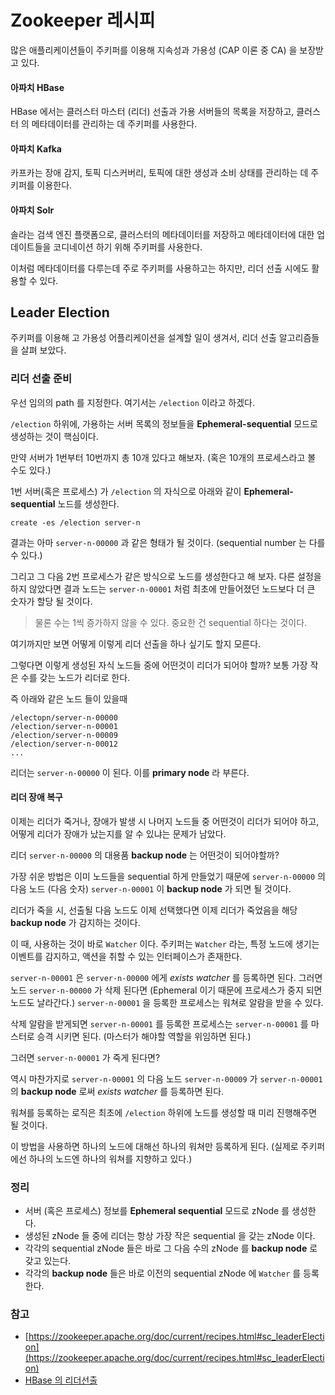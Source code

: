 # Zookeeper 레시피

많은 애플리케이션들이 주키퍼를 이용해 지속성과 가용성 (CAP 이론 중 CA) 을 보장받고 있다.

#### 아파치 HBase

HBase 에서는 클러스터 마스터 (리더) 선출과 가용 서버들의 목록을 저장하고, 클러스터
의 메타데이터를 관리하는 데 주키퍼를 사용한다.

#### 아파치 Kafka
카프카는 장애 감지, 토픽 디스커버리, 토픽에 대한 생성과 소비 상태를 관리하는 데 주키퍼를 이용한다.

#### 아파치 Solr
솔라는 검색 엔진 플랫폼으로, 클러스터의 메타데이터를 저장하고 메타데이터에 대한 업데이트들을 코디네이션 하기 위해 주키퍼를 사용한다.

이처럼 메타데이터를 다루는데 주로 주키퍼를 사용하고는 하지만, 리더 선출 시에도 활용할 수 있다.

## Leader Election
주키퍼를 이용해 고 가용성 어플리케이션을 설계할 일이 생겨서, 리더 선출 알고리즘들을 살펴 보았다.

### 리더 선출 준비
우선 임의의 path 를 지정한다. 여기서는 `/election` 이라고 하겠다.

`/election` 하위에, 가용하는 서버 목록의 정보들을 __Ephemeral-sequential__ 모드로 생성하는 것이 핵심이다.

만약 서버가 1번부터 10번까지 총 10개 있다고 해보자. (혹은 10개의 프로세스라고 볼 수도 있다.)

1번 서버(혹은 프로세스) 가 `/election` 의 자식으로 아래와 같이 __Ephemeral-sequential__ 노드를 생성한다.

 ```
 create -es /election server-n
 ```

 결과는 아마 `server-n-00000` 과 같은 형태가 될 것이다. (sequential number 는 다를 수 있다.)

 그리고 그 다음 2번 프로세스가 같은 방식으로 노드를 생성한다고 해 보자. 다른 설정을 하지 않았다면 결과 노드는 `server-n-00001` 처럼 최초에 만들어졌던 노드보다 더 큰 숫자가 할당 될 것이다.

 > 물론 수는 1씩 증가하지 않을 수 있다. 중요한 건 sequential 하다는 것이다.

 여기까지만 보면 어떻게 이렇게 리더 선출을 하나 싶기도 할지 모른다.

 그렇다면 이렇게 생성된 자식 노드들 중에 어떤것이 리더가 되어야 할까?
 보통 가장 작은 수를 갖는 노드가 리더로 한다.

 즉 아래와 같은 노드 들이 있을때

```
/electopn/server-n-00000
/election/server-n-00001
/election/server-n-00009
/election/server-n-00012
...
```

리더는 `server-n-00000` 이 된다. 이를 __primary node__ 라 부른다.

#### 리더 장애 복구

이제는 리더가 죽거나, 장애가 발생 시 나머지 노드들 중 어떤것이 리더가 되어야 하고, 어떻게 리더가 장애가 났는지를 알 수 있냐는 문제가 남았다.

리더 `server-n-00000` 의 대용품 __backup node__ 는 어떤것이 되어야할까?

가장 쉬운 방법은 이미 노드들을 sequential 하게 만들었기 때문에 `server-n-00000` 의 다음 노드 (다음 숫자) `server-n-00001` 이 __backup node__ 가 되면 될 것이다.

리더가 죽을 시, 선출될 다음 노드도 이제 선택했다면 이제 리더가 죽었음을 해당 __backup node__ 가 감지하는 것이다.

이 때, 사용하는 것이 바로 `Watcher` 이다. 주키퍼는 `Watcher` 라는, 특정 노드에 생기는 이벤트를 감지하고, 액션을 취할 수 있는 인터페이스가 존재한다.

`server-n-00001` 은 `server-n-00000` 에게 _exists watcher_ 를 등록하면 된다. 그러면 노드 `server-n-00000` 가 삭제 된다면 (Ephemeral 이기 때문에 프로세스가 중지 되면 노드도 날라간다.) `server-n-00001` 을 등록한 프로세스는 워쳐로 알람을 받을 수 있다.

삭제 알람을 받게되면 `server-n-00001` 를 등록한 프로세스는 `server-n-00001` 를 마스터로 승격 시키면 된다. (마스터가 해야할 역할을 위임하면 된다.)

그러면 `server-n-00001` 가 죽게 된다면?

역시 마찬가지로 `server-n-00001` 의 다음 노드 `server-n-00009` 가 `server-n-00001` 의 __backup node__ 로써 _exists watcher_ 를 등록하면 된다.

워쳐를 등록하는 로직은 최초에 `/election` 하위에 노드를 생성할 때 미리 진행해주면 될 것이다.

이 방법을 사용하면 하나의 노드에 대해선 하나의 워쳐만 등록하게 된다.
(실제로 주키퍼에선 하나의 노드엔 하나의 워쳐를 지향하고 있다.)

### 정리
- 서버 (혹은 프로세스) 정보를 __Ephemeral sequential__ 모드로 zNode 를 생성한다.
- 생성된 zNode 들 중에 리더는 항상 가장 작은 sequential 을 갖는 zNode 이다.
- 각각의 sequential zNode 들은 바로 그 다음 수의 zNode 를 __backup node__ 로 갖고 있는다.
- 각각의 __backup node__ 들은 바로 이전의 sequential zNode 에 `Watcher` 를 등록한다.

### 참고
- [https://zookeeper.apache.org/doc/current/recipes.html#sc_leaderElection](https://zookeeper.apache.org/doc/current/recipes.html#sc_leaderElection)
- [HBase 의 리더선출](https://github.com/apache/hbase/blob/master/hbase-zookeeper/src/main/java/org/apache/hadoop/hbase/zookeeper/ZKLeaderManager.java)
